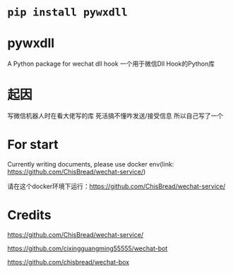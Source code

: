 # `pip install pywxdll`
# pywxdll

A Python package for wechat dll hook 一个用于微信Dll Hook的Python库

# 起因

写微信机器人时在看大佬写的库 死活搞不懂咋发送/接受信息 所以自己写了一个

# For start

Currently writing documents, please use docker env(link: https://github.com/ChisBread/wechat-service/)

请在这个docker环境下运行：https://github.com/ChisBread/wechat-service/

# Credits

https://github.com/ChisBread/wechat-service/

https://github.com/cixingguangming55555/wechat-bot

https://github.com/chisbread/wechat-box
